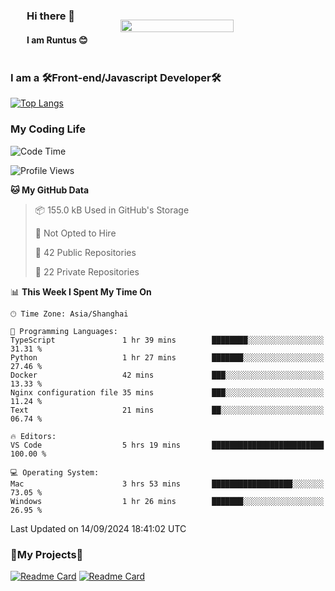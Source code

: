 

<div style="display: flex;  align-items: center; justify-content: space-around;">
    <div>    
        <h3>Hi there 👋</h3>
        <h4> I am Runtus 😊 </h4>
    </div>
    <img src="https://github-readme-stats.vercel.app/api?username=Runtus&show_icons=true&theme=tokyonight" width="60%" />
</div>





### I am a 🛠Front-end/Javascript Developer🛠 

[![Top Langs](https://github-readme-stats.vercel.app/api/top-langs/?username=Runtus&hide=css,vue,scss,Ruby)](https://github.com/Runtus/pixiv-server-ts)


### My Coding Life
<!--START_SECTION:waka-->
![Code Time](http://img.shields.io/badge/Code%20Time-271%20hrs%2029%20mins-blue)

![Profile Views](http://img.shields.io/badge/Profile%20Views-2-blue)

**🐱 My GitHub Data** 

> 📦 155.0 kB Used in GitHub's Storage 
 > 
> 🚫 Not Opted to Hire
 > 
> 📜 42 Public Repositories 
 > 
> 🔑 22 Private Repositories 
 > 
📊 **This Week I Spent My Time On** 

```text
🕑︎ Time Zone: Asia/Shanghai

💬 Programming Languages: 
TypeScript               1 hr 39 mins        ████████░░░░░░░░░░░░░░░░░   31.31 % 
Python                   1 hr 27 mins        ███████░░░░░░░░░░░░░░░░░░   27.46 % 
Docker                   42 mins             ███░░░░░░░░░░░░░░░░░░░░░░   13.33 % 
Nginx configuration file 35 mins             ███░░░░░░░░░░░░░░░░░░░░░░   11.24 % 
Text                     21 mins             ██░░░░░░░░░░░░░░░░░░░░░░░   06.74 % 

🔥 Editors: 
VS Code                  5 hrs 19 mins       █████████████████████████   100.00 % 

💻 Operating System: 
Mac                      3 hrs 53 mins       ██████████████████░░░░░░░   73.05 % 
Windows                  1 hr 26 mins        ███████░░░░░░░░░░░░░░░░░░   26.95 % 
```


 Last Updated on 14/09/2024 18:41:02 UTC
<!--END_SECTION:waka-->

### 🎁My Projects🎁
[![Readme Card](https://github-readme-stats.vercel.app/api/pin/?username=Runtus&repo=pixiv-server-ts)](https://github.com/Runtus/pixiv-server-ts)
[![Readme Card](https://github-readme-stats.vercel.app/api/pin/?username=Runtus&repo=dormitory-uestc)](https://github.com/Runtus/dormitory-uestc)